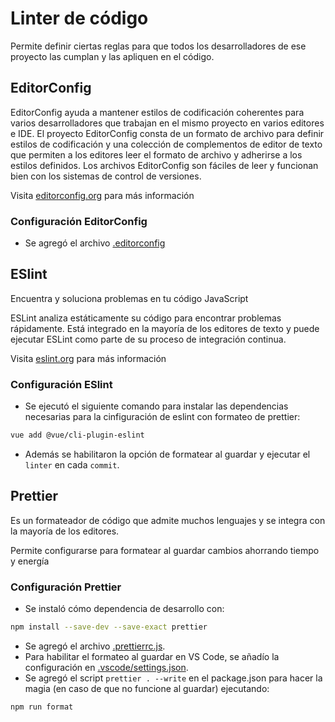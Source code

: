 # Linter de código

Permite definir ciertas reglas para que todos los desarrolladores de ese proyecto las cumplan y las apliquen en el código.

## EditorConfig

EditorConfig ayuda a mantener estilos de codificación coherentes para varios desarrolladores que trabajan en el mismo proyecto en varios editores e IDE. El proyecto EditorConfig consta de un formato de archivo para definir estilos de codificación y una colección de complementos de editor de texto que permiten a los editores leer el formato de archivo y adherirse a los estilos definidos. Los archivos EditorConfig son fáciles de leer y funcionan bien con los sistemas de control de versiones.

Visita [editorconfig.org](https://editorconfig.org) para más información

### Configuración EditorConfig

- Se agregó el archivo [.editorconfig](./.editorconfig)

## ESlint

Encuentra y soluciona problemas en tu código JavaScript

ESLint analiza estáticamente su código para encontrar problemas rápidamente. Está integrado en la mayoría de los editores de texto y puede ejecutar ESLint como parte de su proceso de integración continua.

Visita [eslint.org](https://eslint.org) para más información

### Configuración ESlint

- Se ejecutó el siguiente comando para instalar las dependencias necesarias para la cinfiguración de eslint con formateo de prettier:

```sh
vue add @vue/cli-plugin-eslint
```

- Además se habilitaron la opción de formatear al guardar y ejecutar el `linter` en cada `commit`.

## Prettier

Es un formateador de código que admite muchos lenguajes y se integra con la mayoría de los editores.

Permite configurarse para formatear al guardar cambios ahorrando tiempo y energía

### Configuración Prettier

- Se instaló cómo dependencia de desarrollo con:

```sh
npm install --save-dev --save-exact prettier
```

- Se agregó el archivo [.prettierrc.js](./.prettierrc.js).
- Para habilitar el formateo al guardar en VS Code, se añadío la configuración en [.vscode/settings.json](./.vscode/settings.json).
- Se agregó el script `prettier . --write` en el package.json para hacer la magia (en caso de que no funcione al guardar) ejecutando:

```sh
npm run format
```

